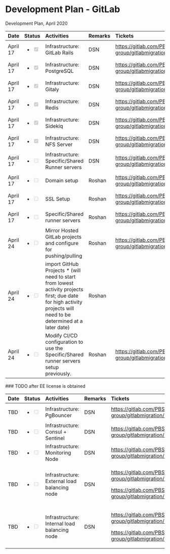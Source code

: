 # Development Plan - GitLab

Development Plan, April 2020

<table>
  <thead>
    <tr>
      <th style="text-align:left">Date</th>
      <th style="text-align:left">Status</th>
      <th style="text-align:left">Activities</th>
      <th style="text-align:left">Remarks</th>
      <th style="text-align:left">Tickets</th>
    </tr>
  </thead>
  <tbody>
    <tr>
      <td style="text-align:left">April 17</td>
      <td style="text-align:left">
        <ul class="contains-task-list">
          <li class="task-list-item">
            <input type="checkbox" class="task-list-item-checkbox" checked disabled
            />
          </li>
        </ul>
      </td>
      <td style="text-align:left">Infrastructure: GitLab Rails</td>
      <td style="text-align:left">DSN</td>
      <td style="text-align:left"><a href="https://gitlab.com/PBSA/test-group/gitlabmigration/-/issues/15">https://gitlab.com/PBSA/test-group/gitlabmigration/-/issues/15</a>
      </td>
    </tr>
    <tr>
      <td style="text-align:left">April 17</td>
      <td style="text-align:left">
        <ul class="contains-task-list">
          <li class="task-list-item">
            <input type="checkbox" class="task-list-item-checkbox" checked disabled
            />
          </li>
        </ul>
      </td>
      <td style="text-align:left">Infrastructure: PostgreSQL</td>
      <td style="text-align:left">DSN</td>
      <td style="text-align:left"><a href="https://gitlab.com/PBSA/test-group/gitlabmigration/-/issues/16
">https://gitlab.com/PBSA/test-group/gitlabmigration/-/issues/16</a>
      </td>
    </tr>
    <tr>
      <td style="text-align:left">April 17</td>
      <td style="text-align:left">
        <p></p>
        <ul class="contains-task-list">
          <li class="task-list-item">
            <input type="checkbox" class="task-list-item-checkbox" checked disabled
            />
          </li>
        </ul>
      </td>
      <td style="text-align:left">Infrastructure: Gitaly</td>
      <td style="text-align:left">DSN</td>
      <td style="text-align:left"><a href="https://gitlab.com/PBSA/test-group/gitlabmigration/-/issues/18
">https://gitlab.com/PBSA/test-group/gitlabmigration/-/issues/18</a>
      </td>
    </tr>
    <tr>
      <td style="text-align:left">April 17</td>
      <td style="text-align:left">
        <p></p>
        <ul class="contains-task-list">
          <li class="task-list-item">
            <input type="checkbox" class="task-list-item-checkbox" checked disabled
            />
          </li>
        </ul>
      </td>
      <td style="text-align:left">Infrastructure: Redis</td>
      <td style="text-align:left">DSN</td>
      <td style="text-align:left"><a href="https://gitlab.com/PBSA/test-group/gitlabmigration/-/issues/19
">https://gitlab.com/PBSA/test-group/gitlabmigration/-/issues/19</a>
      </td>
    </tr>
    <tr>
      <td style="text-align:left">April 17</td>
      <td style="text-align:left">
        <p></p>
        <ul class="contains-task-list">
          <li class="task-list-item">
            <input type="checkbox" class="task-list-item-checkbox" checked disabled
            />
          </li>
        </ul>
      </td>
      <td style="text-align:left">Infrastructure: Sidekiq</td>
      <td style="text-align:left">DSN</td>
      <td style="text-align:left"><a href="https://gitlab.com/PBSA/test-group/gitlabmigration/-/issues/21
">https://gitlab.com/PBSA/test-group/gitlabmigration/-/issues/21</a>
      </td>
    </tr>
    <tr>
      <td style="text-align:left">April 17</td>
      <td style="text-align:left">
        <p></p>
        <ul class="contains-task-list">
          <li class="task-list-item">
            <input type="checkbox" class="task-list-item-checkbox" checked disabled
            />
          </li>
        </ul>
      </td>
      <td style="text-align:left">Infrastructure: NFS Server</td>
      <td style="text-align:left">DSN</td>
      <td style="text-align:left"><a href="https://gitlab.com/PBSA/test-group/gitlabmigration/-/issues/22">https://gitlab.com/PBSA/test-group/gitlabmigration/-/issues/22</a>
      </td>
    </tr>
    <tr>
      <td style="text-align:left">April 17</td>
      <td style="text-align:left">
        <p></p>
        <ul class="contains-task-list">
          <li class="task-list-item">
            <input type="checkbox" class="task-list-item-checkbox" disabled />
          </li>
        </ul>
      </td>
      <td style="text-align:left">Infrastructure: Specific/Shared Runner servers</td>
      <td style="text-align:left">DSN</td>
      <td style="text-align:left"><a href="https://gitlab.com/PBSA/test-group/gitlabmigration/-/issues/26">https://gitlab.com/PBSA/test-group/gitlabmigration/-/issues/26</a>
      </td>
    </tr>
    <tr>
      <td style="text-align:left">April 17</td>
      <td style="text-align:left">
        <ul class="contains-task-list">
          <li class="task-list-item">
            <input type="checkbox" class="task-list-item-checkbox" disabled />
          </li>
        </ul>
      </td>
      <td style="text-align:left">Domain setup</td>
      <td style="text-align:left">Roshan</td>
      <td style="text-align:left"><a href="https://gitlab.com/PBSA/test-group/gitlabmigration/-/issues/27">https://gitlab.com/PBSA/test-group/gitlabmigration/-/issues/27</a>
      </td>
    </tr>
    <tr>
      <td style="text-align:left">April 17</td>
      <td style="text-align:left">
        <ul class="contains-task-list">
          <li class="task-list-item">
            <input type="checkbox" class="task-list-item-checkbox" disabled />
          </li>
        </ul>
      </td>
      <td style="text-align:left">SSL Setup</td>
      <td style="text-align:left">Roshan</td>
      <td style="text-align:left"><a href="https://gitlab.com/PBSA/test-group/gitlabmigration/-/issues/28">https://gitlab.com/PBSA/test-group/gitlabmigration/-/issues/28</a>
      </td>
    </tr>
    <tr>
      <td style="text-align:left">April 17</td>
      <td style="text-align:left">
        <ul class="contains-task-list">
          <li class="task-list-item">
            <input type="checkbox" class="task-list-item-checkbox" disabled />
          </li>
        </ul>
      </td>
      <td style="text-align:left">Specific/Shared runner servers</td>
      <td style="text-align:left">Roshan</td>
      <td style="text-align:left"><a href="https://gitlab.com/PBSA/test-group/gitlabmigration/-/issues/9">https://gitlab.com/PBSA/test-group/gitlabmigration/-/issues/9</a>
      </td>
    </tr>
    <tr>
      <td style="text-align:left">April 24</td>
      <td style="text-align:left">
        <ul class="contains-task-list">
          <li class="task-list-item">
            <input type="checkbox" class="task-list-item-checkbox" disabled />
          </li>
        </ul>
      </td>
      <td style="text-align:left">Mirror Hosted GitLab projects and configure for pushing/pulling</td>
      <td
      style="text-align:left">Roshan</td>
        <td style="text-align:left"><a href="https://gitlab.com/PBSA/test-group/gitlabmigration/-/issues/29">https://gitlab.com/PBSA/test-group/gitlabmigration/-/issues/29</a>
        </td>
    </tr>
    <tr>
      <td style="text-align:left">April 24</td>
      <td style="text-align:left">
        <ul class="contains-task-list">
          <li class="task-list-item">
            <input type="checkbox" class="task-list-item-checkbox" disabled />
          </li>
        </ul>
      </td>
      <td style="text-align:left">import GitHub Projects <em>*</em> (will need to start from lowest activity
        projects first; due date for high activity projects will need to be determined
        at a later date)</td>
      <td style="text-align:left">Roshan</td>
      <td style="text-align:left"></td>
    </tr>
    <tr>
      <td style="text-align:left">April 24</td>
      <td style="text-align:left">
        <ul class="contains-task-list">
          <li class="task-list-item">
            <input type="checkbox" class="task-list-item-checkbox" disabled />
          </li>
        </ul>
      </td>
      <td style="text-align:left">Modify CI/CD configuration to use the Specific/Shared runner servers setup
        previously.</td>
      <td style="text-align:left">Roshan</td>
      <td style="text-align:left"><a href="https://gitlab.com/PBSA/test-group/gitlabmigration/-/issues/30">https://gitlab.com/PBSA/test-group/gitlabmigration/-/issues/30</a>
      </td>
    </tr>
  </tbody>
</table>### TODO after EE license is obtained

<table>
  <thead>
    <tr>
      <th style="text-align:left">Date</th>
      <th style="text-align:left">Status</th>
      <th style="text-align:left">Activities</th>
      <th style="text-align:left">Remarks</th>
      <th style="text-align:left">Tickets</th>
    </tr>
  </thead>
  <tbody>
    <tr>
      <td style="text-align:left">TBD</td>
      <td style="text-align:left">
        <ul class="contains-task-list">
          <li class="task-list-item">
            <input type="checkbox" class="task-list-item-checkbox" disabled />
          </li>
        </ul>
      </td>
      <td style="text-align:left">Infrastructure: PgBouncer</td>
      <td style="text-align:left">DSN</td>
      <td style="text-align:left"><a href="https://gitlab.com/PBSA/test-group/gitlabmigration/-/issues/17
">https://gitlab.com/PBSA/test-group/gitlabmigration/-/issues/17</a>
      </td>
    </tr>
    <tr>
      <td style="text-align:left">TBD</td>
      <td style="text-align:left">
        <ul class="contains-task-list">
          <li class="task-list-item">
            <input type="checkbox" class="task-list-item-checkbox" disabled />
          </li>
        </ul>
      </td>
      <td style="text-align:left">Infrastructure: Consul + Sentinel</td>
      <td style="text-align:left">DSN</td>
      <td style="text-align:left"><a href="https://gitlab.com/PBSA/test-group/gitlabmigration/-/issues/20
">https://gitlab.com/PBSA/test-group/gitlabmigration/-/issues/20</a>
      </td>
    </tr>
    <tr>
      <td style="text-align:left">TBD</td>
      <td style="text-align:left">
        <ul class="contains-task-list">
          <li class="task-list-item">
            <input type="checkbox" class="task-list-item-checkbox" disabled />
          </li>
        </ul>
      </td>
      <td style="text-align:left">Infrastructure: Monitoring Node</td>
      <td style="text-align:left">DSN</td>
      <td style="text-align:left"><a href="https://gitlab.com/PBSA/test-group/gitlabmigration/-/issues/23">https://gitlab.com/PBSA/test-group/gitlabmigration/-/issues/23</a>
      </td>
    </tr>
    <tr>
      <td style="text-align:left">TBD</td>
      <td style="text-align:left">
        <ul class="contains-task-list">
          <li class="task-list-item">
            <input type="checkbox" class="task-list-item-checkbox" disabled />
          </li>
        </ul>
      </td>
      <td style="text-align:left">Infrastructure: External load balancing node</td>
      <td style="text-align:left">DSN</td>
      <td style="text-align:left">
        <p><a href="https://gitlab.com/PBSA/test-group/gitlabmigration/-/issues/24
">https://gitlab.com/PBSA/test-group/gitlabmigration/-/issues/24</a>
        </p>
        <p></p>
        <p><a href="https://gitlab.com/PBSA/test-group/gitlabmigration/-/issues/3">https://gitlab.com/PBSA/test-group/gitlabmigration/-/issues/3</a>
        </p>
      </td>
    </tr>
    <tr>
      <td style="text-align:left">TBD</td>
      <td style="text-align:left">
        <ul class="contains-task-list">
          <li class="task-list-item">
            <input type="checkbox" class="task-list-item-checkbox" disabled />
          </li>
        </ul>
      </td>
      <td style="text-align:left">Infrastructure: Internal load balancing node</td>
      <td style="text-align:left">DSN</td>
      <td style="text-align:left">
        <p><a href="https://gitlab.com/PBSA/test-group/gitlabmigration/-/issues/25
">https://gitlab.com/PBSA/test-group/gitlabmigration/-/issues/25</a>
        </p>
        <p></p>
        <p><a href="https://gitlab.com/PBSA/test-group/gitlabmigration/-/issues/3">https://gitlab.com/PBSA/test-group/gitlabmigration/-/issues/3</a>
        </p>
      </td>
    </tr>
  </tbody>
</table>